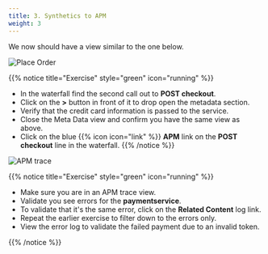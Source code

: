 ```yaml
---
title: 3. Synthetics to APM
weight: 3
---
```


We now should have a view similar to the one below.

![Place Order](../images/run-results-place-order.png)

{{% notice title="Exercise" style="green" icon="running" %}}

* In the waterfall find the second call out to **POST checkout**.
* Click on the **>** button in front of it to drop open the metadata section.
* Verify that the credit card information is passed to the service.
* Close the Meta Data view and confirm you have the same view as above.
* Click on the blue {{% icon icon="link" %}} **APM** link on the **POST checkout** line in the waterfall.
{{% /notice %}}

![APM trace](../images/apm-trace.png)

{{% notice title="Exercise" style="green" icon="running" %}}

* Make sure you are in an APM trace view.
* Validate you see errors for the **paymentservice**.
* To validate that it's the same error, click on the **Related Content** log link.
* Repeat the earlier exercise to filter down to the errors only.
* View the error log to validate the failed payment due to an invalid token.

{{% /notice %}}
